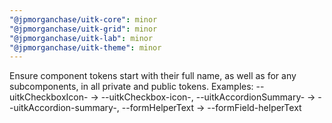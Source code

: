 ```yaml
---
"@jpmorganchase/uitk-core": minor
"@jpmorganchase/uitk-grid": minor
"@jpmorganchase/uitk-lab": minor
"@jpmorganchase/uitk-theme": minor
---
```


Ensure component tokens start with their full name, as well as for any subcomponents, in all private and public tokens. Examples: --uitkCheckboxIcon- -> --uitkCheckbox-icon-, --uitkAccordionSummary- -> --uitkAccordion-summary-, --formHelperText -> --formField-helperText
